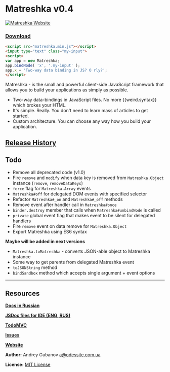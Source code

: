 # Matreshka v0.4

[![Matreshka Website](http://i.imgur.com/hVEuu0o.png)](http://matreshka.io)

### [Download](https://github.com/finom/matreshka/releases)

```html
<script src="matreshka.min.js"></script>
<input type="text" class="my-input">
<script>
var app = new Matreshka;
app.bindNode( 'x', '.my-input' );
app.x = 'Two-way data binding in JS? O rly?';
</script>
``` 

Matreshka - is the small and powerful client-side JavaScript framework that allows you to build your applications as simply as possible.

* Two-way data-bindings in JavaScript files. No more {{weird.syntax}} which brokes your HTML.
* It's simple. Really. You don't need to learn mass of articles to get started.
* Custom architecture. You can choose any way how you build your application.

## [Release History](https://github.com/finom/matreshka/releases)

## Todo
* Remove all deprecated code (v1.0)
* Fire ``remove`` and ``modify`` when data key is removed from ``Matreshka.Object`` instance (``remove``, ``removeDataKeys``)
* ``force`` flag for ``Matreshka.Array`` events
* ``Matreshka#off`` for delegated DOM events with specified selector
* Refactor ``Matreshka#_on`` and ``Matreshka#_off`` methods
* Remove event after handler call in ``Matreshka#once``
* ``binder.destroy`` member that calls when ``Matreshka#unbindNode`` is called
* ``private`` global event flag that makes event to be silent for delegated handlers
* Fire ``remove`` event on data remove for ``Matreshka.Object``
* Export Matreshka using ES6 syntax


**Maybe will be added in next versions**
* ``Matreshka.toMatreshka`` - converts JSON-able object to Matreshka instance
* Some way to get parents from delegated Matreshka event
* ``toJSONString`` method
* ``bindSandbox`` method which accepts single argument + event options

------------------------------------

## Resources
[**Docs in Russian**](http://ru.matreshka.io/)

[**JSDoc files for IDE (ENG, RUS)**](https://github.com/finom/matreshka_docs)

[**TodoMVC**](https://github.com/finom/matreshka_todomvc)

[**Issues**](https://github.com/finom/matreshka/issues)

[**Website**](http://matreshka.io)

**Author:** Andrey Gubanov <a@odessite.com.ua>

**License:** [MIT License](https://raw.github.com/finom/matreshka/master/LICENSE)



